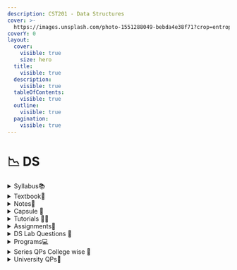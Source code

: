 ```yaml
---
description: CST201 - Data Structures
cover: >-
  https://images.unsplash.com/photo-1551288049-bebda4e38f71?crop=entropy&cs=srgb&fm=jpg&ixid=M3wxOTcwMjR8MHwxfHNlYXJjaHwzfHxkYXRhJTIwc3RydWN0dXJlc3xlbnwwfHx8fDE2OTUxMTg3MTN8MA&ixlib=rb-4.0.3&q=85
coverY: 0
layout:
  cover:
    visible: true
    size: hero
  title:
    visible: true
  description:
    visible: true
  tableOfContents:
    visible: true
  outline:
    visible: true
  pagination:
    visible: true
---
```


# 📉 DS

<details>

<summary>Syllabus📚</summary>

[CST201](https://drive.google.com/file/d/1Ve4TEPmgVj3dVB5WfZsD5nzXTBrf7wLH/view?usp=drive\_link)👈

</details>

<details>

<summary>Textbook📖</summary>

[DS Textbook](https://drive.google.com/drive/folders/1bAEsQEF2iWUw3EgMQtxJnU3CUuMadCfT?usp=drive\_link)👈

</details>

<details>

<summary>Notes📒</summary>

[DS Notes](https://drive.google.com/drive/folders/1uiVvJmM4IrR7F0OOyZhbRu5OGv8U4LYA?usp=drive\_link)👈

</details>

<details>

<summary>Capsule 💊</summary>

[DS Capsule](https://drive.google.com/drive/folders/18Pvnm6fEErq4KWgjot7G7L8WUHwlL4UW?usp=drive\_link) 👈

</details>

<details>

<summary>Tutorials 🧑‍🏫</summary>

[DS Useful Links](https://docs.google.com/document/d/14vpdl--yOPSDFchL8Uku-SesE2tdsEKYh\_3KjtdIofQ/edit?usp=drive\_link)👈

</details>

<details>

<summary>Assignments📓</summary>

[DS Assignments](https://drive.google.com/drive/folders/10WvzKC--9lYZFGeNXdah9\_zFto3oHjqb?usp=drive\_link)👈

</details>

<details>

<summary>DS Lab Questions 🤔</summary>

[DS Lab Exam](https://drive.google.com/drive/folders/1tEOEkXjiPgsZKImqLJKe0Zq7WKDmH2Q\_?usp=drive\_link)👈

</details>

<details>

<summary>Programs💻</summary>

[DS Programs](https://drive.google.com/drive/folders/1576MEcjvz6CCMerAaQ7hq7apBksb2Sg-?usp=drive\_link)👈

</details>

<details>

<summary>Series QPs College wise 📃</summary>

[DS Series QPs](https://drive.google.com/drive/folders/1\_bTKQaOs-8xeS4I2UvSZwWzVilOLsL8W?usp=drive\_link)👈

</details>

<details>

<summary>University QPs📄</summary>

[DS University Question Papers](https://drive.google.com/drive/folders/1TtxCyX2uVcEWj-fQQzP1och6VvcqWj2S?usp=drive\_link)👈

</details>
